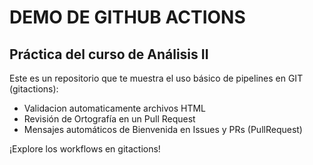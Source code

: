 # DEMO DE GITHUB ACTIONS
## Práctica del curso de Análisis II

Este es un repositorio que te muestra el uso básico de pipelines en GIT (gitactions):
- Validacion automaticamente archivos HTML
- Revisión de Ortografía en un Pull Request
- Mensajes automáticos de Bienvenida en Issues y PRs (PullRequest)

¡Explore los workflows en gitactions!